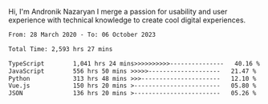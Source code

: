 Hi, I'm Andronik Nazaryan
I merge a passion for usability and user experience with technical knowledge to create cool digital experiences.


<!--START_SECTION:waka-->

```txt
From: 28 March 2020 - To: 06 October 2023

Total Time: 2,593 hrs 27 mins

TypeScript        1,041 hrs 24 mins>>>>>>>>>>---------------   40.16 %
JavaScript        556 hrs 50 mins >>>>>--------------------   21.47 %
Python            313 hrs 48 mins >>>----------------------   12.10 %
Vue.js            150 hrs 20 mins >------------------------   05.80 %
JSON              136 hrs 20 mins >------------------------   05.26 %
```

<!--END_SECTION:waka-->
